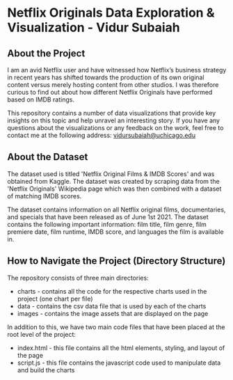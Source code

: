 # Netflix Originals Data Exploration & Visualization - Vidur Subaiah 

## About the Project
I am an avid Netflix user and have witnessed how Netflix’s business strategy in recent years has shifted towards the production of its own original content versus merely hosting content from other studios. I was therefore curious to find out about how different Netflix Originals have performed based on IMDB ratings.

This repository contains a number of data visualizations that provide key insights on this topic and help unravel an interesting story. If you have any questions about the visualizations or any feedback on the work, feel free to contact me at the following address: vidursubaiah@uchicago.edu

## About the Dataset
The dataset used is titled 'Netflix Original Films & IMDB Scores' and was obtained from Kaggle.  The dataset was created by scraping data from the 'Netflix Originals' Wikipedia page which was then combined with a dataset of matching IMDB scores.

The dataset contains information on all Netflix original films, documentaries, and specials that have been released as of June 1st 2021. The dataset contains the following important information: film title, film genre, film premiere date, film runtime, IMDB score, and languages the film is available in.

## How to Navigate the Project (Directory Structure)
The repository consists of three main directories:

* charts - contains all the code for the respective charts used in the project (one chart per file)
* data - contains the csv data file that is used by each of the charts
* images - contains the image assets that are displayed on the page

In addition to this, we have two main code files that have been placed at the root level of the project:

* index.html - this file contains all the html elements, styling, and layout of the page
* script.js - this file contains the javascript code used to manipulate data and build the charts
